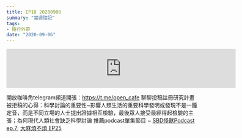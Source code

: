 ```yaml
---
title: EP18 20200906
summary: "當週隨記"
tags:
- 隨行外帶
date: "2020-09-06"
---
```


<iframe src="https://anchor.fm/opensci-cafe/embed/episodes/EP18__20200906-ej4j5r/a-a1ptlp" height="102px" width="600px" frameborder="0" scrolling="no"></iframe>

開放咖啡角telegram頻道開張：https://t.me/open_cafe 聊聊投稿註冊研究計畫被拒稿的心得：科學討論的重要性~影響人類生活的重要科學發明或發現不是一錘定音，而是不同立場的人士提出證據相互檢驗，最後眾人接受最經得起檢驗的主張；為何現代人類社會缺乏科學討論
推薦podcast單集節目 ~ [SBD怪獸Podcast ep.7](https://anchor.fm/opensci-cafe/episodes/%5B%3Chttps://www.youtube.com/watch?v=oba48J6g-4Y%3E%5D(%3Chttps://www.youtube.com/watch?v=oba48J6g-4Y%3E));  [大麻煩不煩 EP25](https://anchor.fm/opensci-cafe/episodes/%5B%3Chttps://www.youtube.com/watch?v=8ScSLQ_nxKo%3E%5D(%3Chttps://www.youtube.com/watch?v=8ScSLQ_nxKo%3E))
